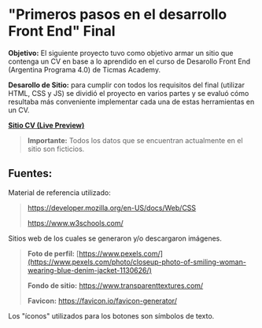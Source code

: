 # "Primeros pasos en el desarrollo Front End" Final
**Objetivo:** El siguiente proyecto tuvo como objetivo armar un sitio que contenga un CV en base a lo aprendido en el curso de Desarollo Front End (Argentina Programa 4.0) de Ticmas Academy.

**Desarollo de Sitio:** para cumplir con todos los requisitos del final (utilizar HTML, CSS y JS) se dividió el proyecto en varios partes y se evaluó cómo resultaba más conveniente implementar cada una de estas herramientas en un CV.

**[Sitio CV (Live Preview)](https://ae-ch.github.io/sitio-cv/)**
> **Importante:** Todos los datos que se encuentran actualmente en el sitio son ficticios.

## Fuentes:
Material de referencia utilizado:
> https://developer.mozilla.org/en-US/docs/Web/CSS
>
> https://www.w3schools.com/

Sitios web de los cuales se generaron y/o descargaron imágenes.
> **Foto de perfil:** [https://www.pexels.com/](https://www.pexels.com/photo/closeup-photo-of-smiling-woman-wearing-blue-denim-jacket-1130626/)
>
> **Fondo de sitio:** https://www.transparenttextures.com/
>
> **Favicon:** https://favicon.io/favicon-generator/

Los "íconos" utilizados para los botones son símbolos de texto.

